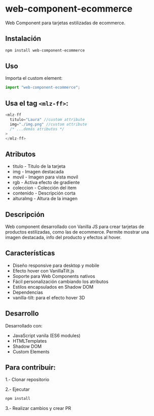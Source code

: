 # web-component-ecommerce

Web Component para tarjetas estilizadas de ecommerce.

## Instalación

```bash
npm install web-component-ecommerce
```

## Uso
Importa el custom element:

```js
import "web-component-ecommerce";
```

## Usa el tag ```<mlz-ff>```:

```js
<mlz-ff
  titulo="Laura" //custom attribute
  img="./img.png" //custom attribute
  /* ...demás atributos */
>  
</mlz-ff>
```
## Atributos
+ titulo - Titulo de la tarjeta
+ img - Imagen destacada
+ movil - Imagen para vista movil
+ rgb - Activa efecto de gradiente
+ coleccion - Colección del item
+ contenido - Descripción corta
+ alturaImg - Altura de la imagen

## Descripción
Web component desarrollado con Vanilla JS para crear tarjetas de productos estilizadas, como las de ecommerce. Permite mostrar una imagen destacada, info del producto y efectos al hover.

## Características
+ Diseño responsive para desktop y mobile
+ Efecto hover con VanillaTilt.js
+ Soporte para Web Components nativos
+ Fácil personalización cambiando los atributos
+ Estilos encapsulados en Shadow DOM
+ Dependencias
+ vanilla-tilt: para el efecto hover 3D

## Desarrollo
Desarrollado con:

+ JavaScript vanila (ES6 modules)
+ HTMLTemplates
+ Shadow DOM
+ Custom Elements

## Para contribuir:

1.- Clonar repositorio 

2.- Ejecutar 
```bash 
npm install
```
3.- Realizar cambios y crear PR